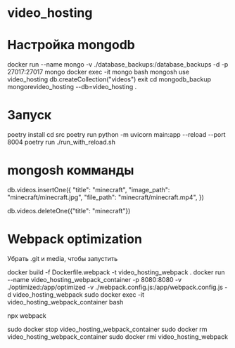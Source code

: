 # video_hosting

# Настройка mongodb

docker run --name mongo -v ./database_backups:/database_backups -d -p 27017:27017 mongo
docker exec -it mongo bash
mongosh 
use video_hosting
db.createCollection("videos")
exit
cd mongodb_backup
mongorevideo_hosting --db=video_hosting .

# Запуск

poetry install
cd src
poetry run python -m uvicorn main:app --reload --port 8004
poetry run ./run_with_reload.sh


# mongosh комманды

db.videos.insertOne({
    "title": "minecraft",
    "image_path": "minecraft/minecraft.jpg",
    "file_path": "minecraft/minecraft.mp4",
})

db.videos.deleteOne({"title": "minecraft"})

# Webpack optimization

Убрать .git и media, чтобы запустить

docker build -f Dockerfile.webpack -t video_hosting_webpack .
docker run --name video_hosting_webpack_container -p 8080:8080 -v ./optimized:/app/optimized -v ./webpack.config.js:/app/webpack.config.js -d video_hosting_webpack
sudo docker exec -it video_hosting_webpack_container bash

npx webpack

sudo docker stop video_hosting_webpack_container
sudo docker rm video_hosting_webpack_container
sudo docker rmi video_hosting_webpack